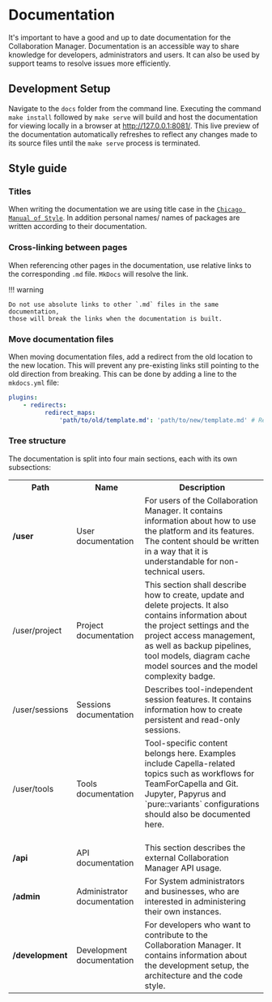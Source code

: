 <!--
 ~ SPDX-FileCopyrightText: Copyright DB InfraGO AG and contributors
 ~ SPDX-License-Identifier: Apache-2.0
 -->

# Documentation

It's important to have a good and up to date documentation for the
Collaboration Manager. Documentation is an accessible way to share knowledge
for developers, administrators and users. It can also be used by support teams
to resolve issues more efficiently.

## Development Setup

Navigate to the `docs` folder from the command line. Executing the command
`make install` followed by `make serve` will build and host the documentation
for viewing locally in a browser at <http://127.0.0.1:8081/>. This live preview
of the documentation automatically refreshes to reflect any changes made to its
source files until the `make serve` process is terminated.

## Style guide

### Titles

When writing the documentation we are using title case in the
[`Chicago Manual of Style`](https://en.wikipedia.org/wiki/Title_case#Chicago_Manual_of_Style).
In addition personal names/ names of packages are written according to their
documentation.

### Cross-linking between pages

When referencing other pages in the documentation, use relative links to the
corresponding `.md` file. `MkDocs` will resolve the link.

!!! warning

    Do not use absolute links to other `.md` files in the same documentation,
    those will break the links when the documentation is built.

### Move documentation files

When moving documentation files, add a redirect from the old location to the
new location. This will prevent any pre-existing links still pointing to the
old direction from breaking. This can be done by adding a line to the
`mkdocs.yml` file:

```yaml
plugins:
    - redirects:
          redirect_maps:
              'path/to/old/template.md': 'path/to/new/template.md' # Reason for the move
```

### Tree structure

The documentation is split into four main sections, each with its own
subsections:

<table>
    <tr>
        <th>Path</th>
        <th>Name</th>
        <th>Description</th>
    </tr>
    <tr>
        <td><b>/user</b></td>
        <td>User documentation</td>
        <td>
            For users of the Collaboration Manager. It contains information about how to use the platform and its features.
            The content should be written in a way that it is understandable for non-technical users.
        </td>
    </tr>
    <tr>
        <td>/user/project</td>
        <td>Project documentation</td>
        <td>
            This section shall describe how to create, update and delete projects. It also contains information about the project settings and the project access management, as well as backup pipelines, tool models, diagram cache model sources and the model complexity badge.
        </td>
    </tr>
    <tr>
        <td>/user/sessions</td>
        <td>Sessions documentation</td>
        <td>
            Describes tool-independent session features. It contains information how to create persistent and read-only sessions.
        </td>
    </tr>
    <tr>
        <td>/user/tools</td>
        <td>Tools documentation</td>
        <td>
            Tool-specific content belongs here. Examples include Capella-related topics such as workflows for TeamForCapella and Git.
            Jupyter, Papyrus and `pure::variants` configurations should also be documented here. <br \> <br \>
        </td>
    </tr>
    <tr>
        <td><b>/api</b></td>
        <td>API documentation</td>
        <td>
            This section describes the external Collaboration Manager API usage.
        </td>
    </tr>
    <tr>
        <td><b>/admin</b></td>
        <td>Administrator documentation</td>
        <td>For System administrators and businesses, who are interested in administering their own instances.</td>
    </tr>
    <tr>
        <td><b>/development</b></td>
        <td>Development documentation</td>
        <td>For developers who want to contribute to the Collaboration Manager. It contains information about the development setup, the architecture and the code style.</td>
    </tr>

</table>
